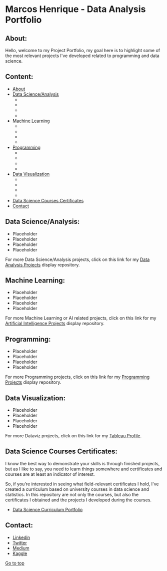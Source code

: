 <h1 align="left">Marcos Henrique - Data Analysis Portfolio</h1>

<h2 align="left">About:</h2>

Hello, welcome to my Project Portfolio, my goal here is to highlight some of the most relevant projects I've developed related to programming and data science.

<h2 align="left">Content:</h2>

- [About](https://github.com/marcoshsq/Marcos_Henrique_Portfolio#about)
- [Data Science/Analysis](https://github.com/marcoshsq/Marcos_Henrique_Portfolio#data-scienceanalysis)
  + [](Placeholder)
  + [](Placeholder)
  + [](Placeholder)
  + [](Placeholder)
- [Machine Learning](https://github.com/marcoshsq/Marcos_Henrique_Portfolio#machine-learning)
  + [](Placeholder)
  + [](Placeholder)
  + [](Placeholder)
  + [](Placeholder)
- [Programming](https://github.com/marcoshsq/Marcos_Henrique_Portfolio#programming)
  + [](Placeholder)
  + [](Placeholder)
  + [](Placeholder)
  + [](Placeholder)
- [Data Visualization](https://github.com/marcoshsq/Marcos_Henrique_Portfolio#data-visualization)
  + [](Placeholder)
  + [](Placeholder)
  + [](Placeholder)
  + [](Placeholder)
- [Data Science Courses Certificates](https://github.com/marcoshsq/Marcos_Henrique_Portfolio#data-science-courses-certificates)
- [Contact](https://github.com/marcoshsq/Marcos_Henrique_Portfolio#contact)

<h2 align="left">Data Science/Analysis:</h2> 

- Placeholder
- Placeholder
- Placeholder
- Placeholder

For more Data Science/Analysis projects, click on this link for my [Data Analysis Projects](https://github.com/marcoshsq/Data_Analysis_Projects) display repository.

<h2 align="left">Machine Learning:</h2>

- Placeholder
- Placeholder
- Placeholder
- Placeholder

For more Machine Learning or AI related projects, click on this link for my [Artificial Intelligence Projects](https://github.com/marcoshsq/Artificial_Intelligence_Projects) display repository.

<h2 align="left">Programming:</h2>

- Placeholder
- Placeholder
- Placeholder
- Placeholder

For more Programming projects, click on this link for my [Programming Projects](https://github.com/marcoshsq/Programming_Projects) display repository.

<h2 align="left">Data Visualization:</h2>

- Placeholder
- Placeholder
- Placeholder
- Placeholder

For more Dataviz projects, click on this link for my [Tableau Profile](https://public.tableau.com/app/profile/marcoshsq).

<h2 align="left">Data Science Courses Certificates:</h2>

I know the best way to demonstrate your skills is through finished projects, but as I like to say, you need to learn things somewhere and certificates and courses are at least an indicator of interest.

So, if you're interested in seeing what field-relevant certificates I hold, I've created a curriculum based on university courses in data science and statistics. In this repository are not only the courses, but also the certificates I obtained and the projects I developed during the courses.

- [Data Science Curriculum Portfolio](https://github.com/marcoshsq/DS_Degree_Curriculum_Portfolio)

<h2 align="left">Contact:</h2>

- [Linkedin](https://www.linkedin.com/in/marcoshsq/)
- [Twitter](https://twitter.com/marcoshsq)
- [Medium](https://medium.com/@marcoshsq)
- [Kaggle](https://www.kaggle.com/marcoshsq)

[Go to top](https://github.com/marcoshsq/Marcos_Henrique_Portfolio#marcos-henrique---data-analysis-portfolio)
